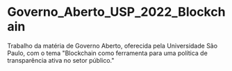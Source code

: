 # Governo_Aberto_USP_2022_Blockchain
Trabalho da matéria de Governo Aberto, oferecida pela Universidade São Paulo, com o tema "Blockchain como ferramenta para uma política de transparência ativa no setor público."
